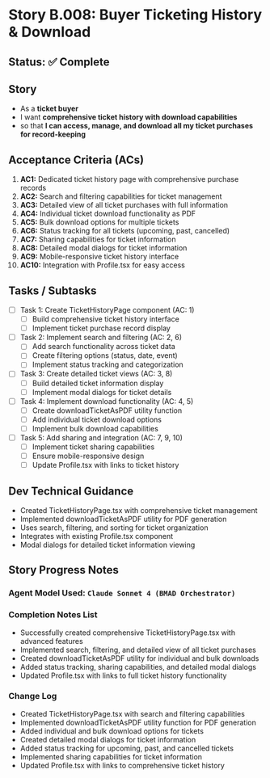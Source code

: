 # Story B.008: Buyer Ticketing History & Download

## Status: ✅ Complete

## Story

- As a **ticket buyer**
- I want **comprehensive ticket history with download capabilities**
- so that **I can access, manage, and download all my ticket purchases for record-keeping**

## Acceptance Criteria (ACs)

1. **AC1:** Dedicated ticket history page with comprehensive purchase records
2. **AC2:** Search and filtering capabilities for ticket management
3. **AC3:** Detailed view of all ticket purchases with full information
4. **AC4:** Individual ticket download functionality as PDF
5. **AC5:** Bulk download options for multiple tickets
6. **AC6:** Status tracking for all tickets (upcoming, past, cancelled)
7. **AC7:** Sharing capabilities for ticket information
8. **AC8:** Detailed modal dialogs for ticket information
9. **AC9:** Mobile-responsive ticket history interface
10. **AC10:** Integration with Profile.tsx for easy access

## Tasks / Subtasks

- [ ] Task 1: Create TicketHistoryPage component (AC: 1)
  - [ ] Build comprehensive ticket history interface
  - [ ] Implement ticket purchase record display
- [ ] Task 2: Implement search and filtering (AC: 2, 6)
  - [ ] Add search functionality across ticket data
  - [ ] Create filtering options (status, date, event)
  - [ ] Implement status tracking and categorization
- [ ] Task 3: Create detailed ticket views (AC: 3, 8)
  - [ ] Build detailed ticket information display
  - [ ] Implement modal dialogs for ticket details
- [ ] Task 4: Implement download functionality (AC: 4, 5)
  - [ ] Create downloadTicketAsPDF utility function
  - [ ] Add individual ticket download options
  - [ ] Implement bulk download capabilities
- [ ] Task 5: Add sharing and integration (AC: 7, 9, 10)
  - [ ] Implement ticket sharing capabilities
  - [ ] Ensure mobile-responsive design
  - [ ] Update Profile.tsx with links to ticket history

## Dev Technical Guidance

- Created TicketHistoryPage.tsx with comprehensive ticket management
- Implemented downloadTicketAsPDF utility for PDF generation
- Uses search, filtering, and sorting for ticket organization
- Integrates with existing Profile.tsx component
- Modal dialogs for detailed ticket information viewing

## Story Progress Notes

### Agent Model Used: `Claude Sonnet 4 (BMAD Orchestrator)`

### Completion Notes List

- Successfully created comprehensive TicketHistoryPage.tsx with advanced features
- Implemented search, filtering, and detailed view of all ticket purchases
- Created downloadTicketAsPDF utility for individual and bulk downloads
- Added status tracking, sharing capabilities, and detailed modal dialogs
- Updated Profile.tsx with links to full ticket history functionality

### Change Log

- Created TicketHistoryPage.tsx with search and filtering capabilities
- Implemented downloadTicketAsPDF utility function for PDF generation
- Added individual and bulk download options for tickets
- Created detailed modal dialogs for ticket information
- Added status tracking for upcoming, past, and cancelled tickets
- Implemented sharing capabilities for ticket information
- Updated Profile.tsx with links to comprehensive ticket history 